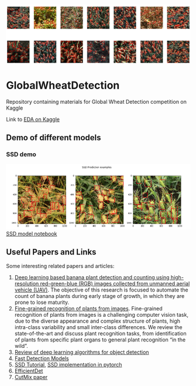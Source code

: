 ![image](https://raw.githubusercontent.com/Lexie88rus/GlobalWheatDetection/master/wheat_image_cropped.png)
# GlobalWheatDetection
Repository containing materials for Global Wheat Detection competition on Kaggle

Link to [EDA on Kaggle](https://www.kaggle.com/aleksandradeis/globalwheatdetection-eda)

## Demo of different models
### SSD demo
![image](https://github.com/Lexie88rus/GlobalWheatDetection/raw/master/ssd_demo.png)
[SSD model notebook](https://github.com/Lexie88rus/GlobalWheatDetection/blob/master/OpenWheatDetection-SSD.ipynb)

## Useful Papers and Links
Some interesting related papers and articles:
1. [Deep learning based banana plant detection and counting using high-resolution red-green-blue (RGB) images collected from unmanned aerial vehicle (UAV)](https://journals.plos.org/plosone/article?id=10.1371/journal.pone.0223906). The objective of this research is focused to automate the count of banana plants during early stage of growth, in which they are prone to lose maturity.
2. [Fine-grained recognition of plants from images](https://plantmethods.biomedcentral.com/articles/10.1186/s13007-017-0265-4). Fine-grained recognition of plants from images is a challenging computer vision task, due to the diverse appearance and complex structure of plants, high intra-class variability and small inter-class differences. We review the state-of-the-art and discuss plant recognition tasks, from identification of plants from specific plant organs to general plant recognition “in the wild”.
3. [Review of deep learning algorithms for object detection](https://medium.com/zylapp/review-of-deep-learning-algorithms-for-object-detection-c1f3d437b852)
4. [Fast Detection Models](https://lilianweng.github.io/lil-log/2018/12/27/object-detection-part-4.html)
5. [SSD Tutorial](https://github.com/sgrvinod/a-PyTorch-Tutorial-to-Object-Detection), [SSD implementation in pytorch](https://github.com/qfgaohao/pytorch-ssd)
6. [EfficientDet](https://arxiv.org/pdf/1911.09070.pdf)
7. [CutMix paper](https://arxiv.org/pdf/1905.04899.pdf)
